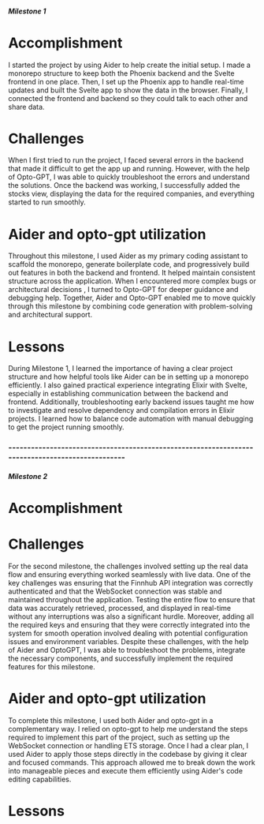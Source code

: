 
##### Milestone 1

# Accomplishment

I started the project by using Aider to help create the initial setup. I made a monorepo structure to keep both the Phoenix backend and the Svelte frontend in one place. Then, I set up the Phoenix app to handle real-time updates and built the Svelte app to show the data in the browser. Finally, I connected the frontend and backend so they could talk to each other and share data.

# Challenges

When I first tried to run the project, I faced several errors in the backend that made it difficult to get the app up and running.  However, with the help of Opto-GPT, I was able to quickly troubleshoot the errors and understand the solutions. Once the backend was working, I successfully added the stocks view, displaying the data for the required companies, and everything started to run smoothly.

# Aider and opto-gpt utilization

Throughout this milestone, I used Aider as my primary coding assistant to scaffold the monorepo, generate boilerplate code, and progressively build out features in both the backend and frontend. It helped maintain consistent structure across the application. When I encountered more complex bugs or architectural decisions , I turned to Opto-GPT for deeper guidance and debugging help. Together, Aider and Opto-GPT enabled me to move quickly through this milestone by combining code generation with problem-solving and architectural support.

# Lessons

During Milestone 1, I learned the importance of having a clear project structure and how helpful tools like Aider can be in setting up a monorepo efficiently. I also gained practical experience integrating Elixir with Svelte, especially in establishing communication between the backend and frontend. Additionally, troubleshooting early backend issues taught me how to investigate and resolve dependency and compilation errors in Elixir projects. I learned how to balance code automation with manual debugging to get the project running smoothly.

### ------------------------------------------------------------------------------------------------ ###


##### Milestone 2

# Accomplishment


# Challenges
For the second milestone, the challenges involved setting up the real data flow and ensuring everything worked seamlessly with live data. One of the key challenges was ensuring that the Finnhub API integration was correctly authenticated and that the WebSocket connection was stable and maintained throughout the application. Testing the entire flow to ensure that data was accurately retrieved, processed, and displayed in real-time without any interruptions was also a significant hurdle. Moreover, adding all the required keys and ensuring that they were correctly integrated into the system for smooth operation involved dealing with potential configuration issues and environment variables. Despite these challenges, with the help of Aider and OptoGPT, I was able to troubleshoot the problems, integrate the necessary components, and successfully implement the required features for this milestone.

# Aider and opto-gpt utilization

To complete this milestone, I used both Aider and opto-gpt in a complementary way. I relied on opto-gpt to help me understand the steps required to implement this part of the project, such as setting up the WebSocket connection or handling ETS storage. Once I had a clear plan, I used Aider to apply those steps directly in the codebase by giving it clear and focused commands. This approach allowed me to break down the work into manageable pieces and execute them efficiently using Aider's code editing capabilities.

# Lessons
